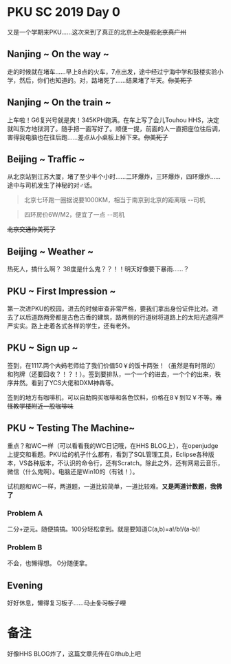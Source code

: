 # PKU SC 2019 Day 0
又是一个学期来PKU……这次来到了真正的北京~~上次是假北京真广州~~
## Nanjing ~ On the way ~
走的时候就在堵车……早上8点的火车，7点出发，途中经过宁海中学和鼓楼实验小学，然后，你们也知道的。对，路堵死了……结果堵了半天。~~你美死了~~
## Nanjing ~ On the train ~
上车啦！G6复兴号就是爽！345KPH跑满。在车上写了会儿Touhou HHS，决定就叫东方地狱洞了。随手把一面写好了。顺便一提，前面的人一直把座位往后调，害得我电脑也在往后跑……差点从小桌板上掉下来。~~你美死了~~
## Beijing ~ Traffic ~
从北京站到江苏大厦，堵了至少半个小时……二环爆炸，三环爆炸，四环爆炸……途中与司机发生了神秘的对♂话。

> 北京七环跑一圈据说要1000KM，相当于南京到北京的距离哦
> --司机

> 四环房价6W/M2，便宜了一点
> --司机

~~北京交通你美死了~~
## Beijing ~ Weather ~
热死人，搞什么啊？ 38度是什么鬼？？！！明天好像要下暴雨……？
## PKU ~ First Impression ~
第一次进PKU的校园，进去的时候审查非常严格，要我们拿出身份证件比对。进去了以后道路两旁都是古色古香的建筑，路两侧的行道树将道路上的太阳光遮得严严实实。路上走着各式各样的学生，还有老外。
## PKU ~ Sign up ~
签到，在1117.两个~~大妈~~老师给了我们价值50￥的饭卡两张！（虽然是有时限的）和狗牌（还要回收？！？！）。签到要排队，一个一个的进去，一个个的出来，秩序井然。看到了YCS大佬和DXM神犇等。

签到的地方有咖啡机，可以自助购买咖啡和各色饮料，价格在8￥到12￥不等。~~难怪教学楼附近一股咖啡味~~

## PKU ~ Testing The Machine~
重点？和WC一样（可以看看我的WC日记哦，在HHS BLOG上），在openjudge上提交和看题。PKU给的机子什么都有，看到了SQL管理工具，Eclipse各种版本，VS各种版本，不认识的命令行，还有Scratch。除此之外，还有网易云音乐，微信（什么鬼啊）。电脑还是Win10的（有钱！）。

试机题和WC一样，两道题，一道比较简单，一道比较难。**又是两道计数题，我佛了**

### Problem A
二分+逆元。随便搞搞。100分轻松拿到。就是要知道C(a,b)=a!/b!/(a-b)!

### Problem B
不会，也懒得想。 0分随便拿。

## Evening
好好休息，懒得复习板子……~~马上复习板子哩~~

# 备注
好像HHS BLOG炸了，这篇文章先传在Github上吧
